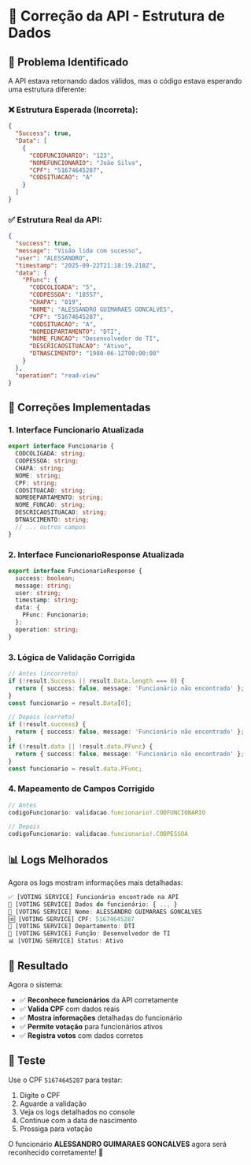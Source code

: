 # 🔧 Correção da API - Estrutura de Dados

## 🐛 Problema Identificado

A API estava retornando dados válidos, mas o código estava esperando uma estrutura diferente:

### ❌ **Estrutura Esperada (Incorreta):**
```json
{
  "Success": true,
  "Data": [
    {
      "CODFUNCIONARIO": "123",
      "NOMEFUNCIONARIO": "João Silva",
      "CPF": "51674645287",
      "CODSITUACAO": "A"
    }
  ]
}
```

### ✅ **Estrutura Real da API:**
```json
{
  "success": true,
  "message": "Visão lida com sucesso",
  "user": "ALESSANDRO",
  "timestamp": "2025-09-22T21:18:19.218Z",
  "data": {
    "PFunc": {
      "CODCOLIGADA": "5",
      "CODPESSOA": "18557",
      "CHAPA": "019",
      "NOME": "ALESSANDRO GUIMARAES GONCALVES",
      "CPF": "51674645287",
      "CODSITUACAO": "A",
      "NOMEDEPARTAMENTO": "DTI",
      "NOME_FUNCAO": "Desenvolvedor de TI",
      "DESCRICAOSITUACAO": "Ativo",
      "DTNASCIMENTO": "1980-06-12T00:00:00"
    }
  },
  "operation": "read-view"
}
```

## 🔧 Correções Implementadas

### 1. **Interface Funcionario Atualizada**
```typescript
export interface Funcionario {
  CODCOLIGADA: string;
  CODPESSOA: string;
  CHAPA: string;
  NOME: string;
  CPF: string;
  CODSITUACAO: string;
  NOMEDEPARTAMENTO: string;
  NOME_FUNCAO: string;
  DESCRICAOSITUACAO: string;
  DTNASCIMENTO: string;
  // ... outros campos
}
```

### 2. **Interface FuncionarioResponse Atualizada**
```typescript
export interface FuncionarioResponse {
  success: boolean;
  message: string;
  user: string;
  timestamp: string;
  data: {
    PFunc: Funcionario;
  };
  operation: string;
}
```

### 3. **Lógica de Validação Corrigida**
```typescript
// Antes (incorreto)
if (!result.Success || result.Data.length === 0) {
  return { success: false, message: 'Funcionário não encontrado' };
}
const funcionario = result.Data[0];

// Depois (correto)
if (!result.success) {
  return { success: false, message: 'Funcionário não encontrado' };
}
if (!result.data || !result.data.PFunc) {
  return { success: false, message: 'Funcionário não encontrado' };
}
const funcionario = result.data.PFunc;
```

### 4. **Mapeamento de Campos Corrigido**
```typescript
// Antes
codigoFuncionario: validacao.funcionario!.CODFUNCIONARIO

// Depois
codigoFuncionario: validacao.funcionario!.CODPESSOA
```

## 📊 Logs Melhorados

Agora os logs mostram informações mais detalhadas:

```javascript
✅ [VOTING SERVICE] Funcionário encontrado na API
👤 [VOTING SERVICE] Dados do funcionário: { ... }
📝 [VOTING SERVICE] Nome: ALESSANDRO GUIMARAES GONCALVES
🆔 [VOTING SERVICE] CPF: 51674645287
🏢 [VOTING SERVICE] Departamento: DTI
💼 [VOTING SERVICE] Função: Desenvolvedor de TI
📊 [VOTING SERVICE] Status: Ativo
```

## 🎯 Resultado

Agora o sistema:
- ✅ **Reconhece funcionários** da API corretamente
- ✅ **Valida CPF** com dados reais
- ✅ **Mostra informações** detalhadas do funcionário
- ✅ **Permite votação** para funcionários ativos
- ✅ **Registra votos** com dados corretos

## 🧪 Teste

Use o CPF `51674645287` para testar:
1. Digite o CPF
2. Aguarde a validação
3. Veja os logs detalhados no console
4. Continue com a data de nascimento
5. Prossiga para votação

O funcionário **ALESSANDRO GUIMARAES GONCALVES** agora será reconhecido corretamente! 🎉
